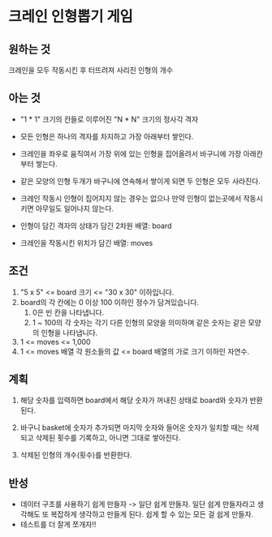 # 크레인 인형뽑기 게임

## 원하는 것

크레인을 모두 작동시킨 후 터뜨려져 사리진 인형의 개수

## 아는 것

- "1 * 1" 크기의 칸들로 이루어진 "N * N" 크기의 정사각 격자

- 모든 인형은 하나의 격자를 차지하고 가장 아래부터 쌓인다.

- 크레인을 좌우로 움직여서 가장 위에 있는 인형을 집어올려서  바구니에 가장 아래칸 부터 쌓는다.

- 같은 모양의 인형 두개가 바구니에 연속해서 쌓이게 되면 두 인형은 모두 사라진다. 

- 크레인 작동시 인형이 집어지지 않는 경우는 없으나 만약 인형이 없는곳에서 작동시키면 아무일도 일어나지 않는다.

- 인형이 담긴 격자의 상태가 담긴 2차원 배열:  board
- 크레인을 작동시킨 위치가 담긴 배열: moves

## 조건

1. "5 x 5" <= board 크기 <= "30 x 30" 이하입니다.
2. board의 각 칸에는 0 이상 100 이하인 정수가 담겨있습니다.
    1. 0은 빈 칸을 나타냅니다.
    2. 1 ~ 100의 각 숫자는 각기 다른 인형의 모양을 의미하며 같은 숫자는 같은 모양의 인형을 나타냅니다.
3. 1 <= moves <= 1,000
4. 1 <= moves 배열 각 원소들의 값 <= board 배열의 가로 크기 이하인 자연수.

## 계획

1. 해당 숫자를 입력하면 board에서 해당 숫자가 꺼내진 상태로 board와 숫자가 반환된다.  

2. 바구니 basket에 숫자가 추가되면 마지막 숫자와 들어온 숫자가 일치할 때는 삭제되고 삭제된 횟수를 기록하고, 아니면 그대로 쌓아진다.

3. 삭제된 인형의 개수(횟수)를 반환한다.

## 반성

- 데이터 구조를 사용하기 쉽게 만들자 -> 일단 쉽게 만들자. 일단 쉽게 만들자라고 생각해도 또 복잡하게 생각하고 만들게 된다.  쉽게 할 수 있는 모든 걸 쉽게 만들자. 
- 테스트를 더 잘게 쪼개자!!
